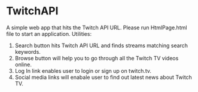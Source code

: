 # TwitchAPI
A simple web app that hits the Twitch API URL.
Please run HtmlPage.html file to start an application.
Utilities:
1. Search button hits Twitch API URL and finds streams matching search keywords.
2. Browse button will help you to go through all the Twitch TV videos online.
3. Log In link enables user to login or sign up on twitch.tv.
4. Social media links will enabale user to find out latest news about Twitch TV.
